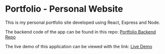 # Portfolio - Personal Website

This is my personal portfolio site developed using React, Express and Node.

The backend code of the app can be found in this repo:
[Portfolio Backend Repo](https://github.com/RioterTrov97/portfolio-backend-2021)

The live demo of this application can be viewed with the link:
[Live Demo](https://sumanbasnet.com/)
